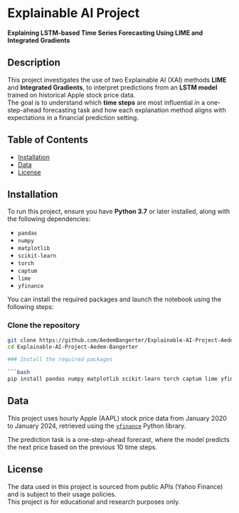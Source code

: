 # Explainable AI Project

**Explaining LSTM-based Time Series Forecasting Using LIME and Integrated Gradients**

## Description

This project investigates the use of two Explainable AI (XAI) methods **LIME** and **Integrated Gradients**, to interpret predictions from an **LSTM model** trained on historical Apple stock price data.  
The goal is to understand which **time steps** are most influential in a one-step-ahead forecasting task and how each explanation method aligns with expectations in a financial prediction setting.

## Table of Contents

- [Installation](#installation)   
- [Data](#data)  
- [License](#license)

## Installation

To run this project, ensure you have **Python 3.7** or later installed, along with the following dependencies:

- `pandas`  
- `numpy`  
- `matplotlib`  
- `scikit-learn`  
- `torch`  
- `captum`  
- `lime`  
- `yfinance`

You can install the required packages and launch the notebook using the following steps:

### Clone the repository

```bash
git clone https://github.com/AedemBangerter/Explainable-AI-Project-Aedem-Bangerter.git
cd Explainable-AI-Project-Aedem-Bangerter

### Install the required packages

```bash
pip install pandas numpy matplotlib scikit-learn torch captum lime yfinance
```

## Data

This project uses hourly Apple (AAPL) stock price data from January 2020 to January 2024, retrieved using the [`yfinance`](https://github.com/ranaroussi/yfinance) Python library.

The prediction task is a one-step-ahead forecast, where the model predicts the next price based on the previous 10 time steps.

## License

The data used in this project is sourced from public APIs (Yahoo Finance) and is subject to their usage policies.  
This project is for educational and research purposes only.
